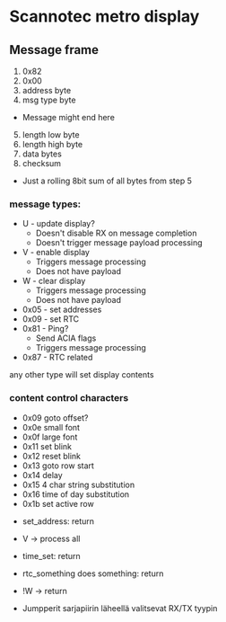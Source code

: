 # Scannotec metro display


## Message frame

1. 0x82
2. 0x00
3. address byte
4. msg type byte
  * Message might end here
5. length low byte
6. length high byte
7. data bytes
8. checksum
  * Just a rolling 8bit sum of all bytes from step 5


### message types:
* U - update display?
  * Doesn't disable RX on message completion
  * Doesn't trigger message payload processing
* V - enable display
  * Triggers message processing
  * Does not have payload
* W - clear display
  * Triggers message processing
  * Does not have payload
* 0x05 - set addresses
* 0x09 - set RTC
* 0x81 - Ping?
  * Send ACIA flags
  * Triggers message processing
* 0x87 - RTC related

any other type will set display contents

### content control characters

* 0x09 goto offset?
* 0x0e small font
* 0x0f large font
* 0x11 set blink
* 0x12 reset blink
* 0x13 goto row start
* 0x14 delay
* 0x15 4 char string substitution
* 0x16 time of day substitution
* 0x1b <byte> set active row



- set_address: return
- V -> process all
- time_set: return
- rtc_something does something: return
- !W -> return



- Jumpperit sarjapiirin läheellä valitsevat RX/TX tyypin